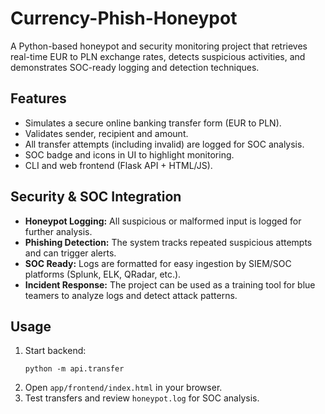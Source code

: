# Currency-Phish-Honeypot

A Python-based honeypot and security monitoring project that retrieves real-time EUR to PLN exchange rates, detects suspicious activities, and demonstrates SOC-ready logging and detection techniques.

## Features

- Simulates a secure online banking transfer form (EUR to PLN).
- Validates sender, recipient and amount.
- All transfer attempts (including invalid) are logged for SOC analysis.
- SOC badge and icons in UI to highlight monitoring.
- CLI and web frontend (Flask API + HTML/JS).

## Security & SOC Integration

- **Honeypot Logging:** All suspicious or malformed input is logged for further analysis.
- **Phishing Detection:** The system tracks repeated suspicious attempts and can trigger alerts.
- **SOC Ready:** Logs are formatted for easy ingestion by SIEM/SOC platforms (Splunk, ELK, QRadar, etc.).
- **Incident Response:** The project can be used as a training tool for blue teamers to analyze logs and detect attack patterns.

## Usage

1. Start backend:
   ```
   python -m api.transfer
   ```
2. Open `app/frontend/index.html` in your browser.
3. Test transfers and review `honeypot.log` for SOC analysis.